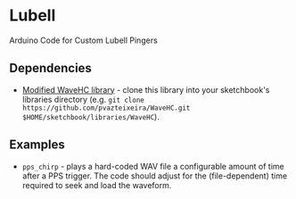 # Lubell
Arduino Code for Custom Lubell Pingers

## Dependencies

* [Modified WaveHC library](https://github.com/pvazteixeira/WaveHC) - clone this library into your sketchbook's libraries directory (e.g. `git clone https://github.com/pvazteixeira/WaveHC.git $HOME/sketchbook/libraries/WaveHC`).


## Examples

* `pps_chirp` - plays a hard-coded WAV file a configurable amount of time after a PPS trigger. The code should adjust for the (file-dependent) time required to seek and load the waveform.
